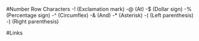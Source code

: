 #Number Row Characters
-! (Exclamation mark)
-@ (At)
-$ (Dollar sign)
-% (Percentage sign)
-^ (Circumflex)
-& (And)
-* (Asterisk)
-(  (Left parenthesis)
-)  (Right parenthesis)

#Links
